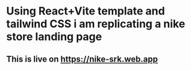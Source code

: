 # Using React+Vite template and tailwind CSS i am replicating a nike store landing page

## This is live on https://nike-srk.web.app